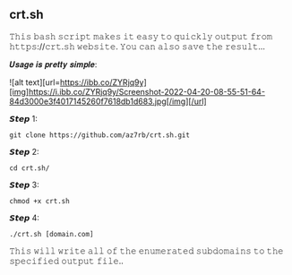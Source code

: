 ## crt.sh

𝚃𝚑𝚒𝚜 𝚋𝚊𝚜𝚑 𝚜𝚌𝚛𝚒𝚙𝚝 𝚖𝚊𝚔𝚎𝚜 𝚒𝚝 𝚎𝚊𝚜𝚢 𝚝𝚘 𝚚𝚞𝚒𝚌𝚔𝚕𝚢 𝚘𝚞𝚝𝚙𝚞𝚝 𝚏𝚛𝚘𝚖 𝚑𝚝𝚝𝚙𝚜://𝚌𝚛𝚝.𝚜𝚑 𝚠𝚎𝚋𝚜𝚒𝚝𝚎.
𝚈𝚘𝚞 𝚌𝚊𝚗 𝚊𝚕𝚜𝚘 𝚜𝚊𝚟𝚎 𝚝𝚑𝚎 𝚛𝚎𝚜𝚞𝚕𝚝... 


𝑼𝒔𝒂𝒈𝒆 𝒊𝒔 𝒑𝒓𝒆𝒕𝒕𝒚 𝒔𝒊𝒎𝒑𝒍𝒆:

![alt text][url=https://ibb.co/ZYRjq9y][img]https://i.ibb.co/ZYRjq9y/Screenshot-2022-04-20-08-55-51-64-84d3000e3f4017145260f7618db1d683.jpg[/img][/url]

𝙎𝙩𝙚𝙥 1:
```
git clone https://github.com/az7rb/crt.sh.git
```
𝙎𝙩𝙚𝙥 2:
```
cd crt.sh/
```
𝙎𝙩𝙚𝙥 3:
```
chmod +x crt.sh
```
𝙎𝙩𝙚𝙥 4:
```
./crt.sh [domain.com]
```

𝚃𝚑𝚒𝚜 𝚠𝚒𝚕𝚕 𝚠𝚛𝚒𝚝𝚎 𝚊𝚕𝚕 𝚘𝚏 𝚝𝚑𝚎 𝚎𝚗𝚞𝚖𝚎𝚛𝚊𝚝𝚎𝚍 𝚜𝚞𝚋𝚍𝚘𝚖𝚊𝚒𝚗𝚜 𝚝𝚘 𝚝𝚑𝚎 𝚜𝚙𝚎𝚌𝚒𝚏𝚒𝚎𝚍 𝚘𝚞𝚝𝚙𝚞𝚝 𝚏𝚒𝚕𝚎.. 
 
